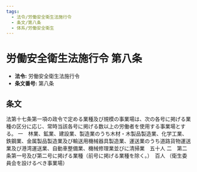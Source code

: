 ```yaml
---
tags:
  - 法令/労働安全衛生法施行令
  - 条文/第八条
  - 体系/労働安全衛生
---
```

# 労働安全衛生法施行令 第八条

- **法令:** 労働安全衛生法施行令
- **条文番号:** 第八条

## 条文
法第十七条第一項の政令で定める業種及び規模の事業場は、次の各号に掲げる業種の区分に応じ、常時当該各号に掲げる数以上の労働者を使用する事業場とする。
一　林業、鉱業、建設業、製造業のうち木材・木製品製造業、化学工業、鉄鋼業、金属製品製造業及び輸送用機械器具製造業、運送業のうち道路貨物運送業及び港湾運送業、自動車整備業、機械修理業並びに清掃業　五十人
二　第二条第一号及び第二号に掲げる業種（前号に掲げる業種を除く。）　百人
（衛生委員会を設けるべき事業場）

